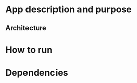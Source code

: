 # App description and purpose


## Architecture

[comment]: <> (<img src="img/architecture.png" alt="drawing" width="900"/>)

# How to run


# Dependencies



